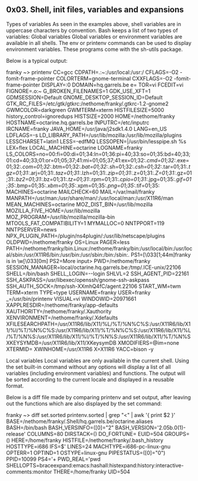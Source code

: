 ## 0x03. Shell, init files, variables and expansions
Types of variables
As seen in the examples above, shell variables are in uppercase characters by convention. Bash keeps a list of two types of variables:
Global variables
Global variables or environment variables are available in all shells. The env or printenv commands can be used to display environment variables. These programs come with the sh-utils package.

Below is a typical output:


franky ~> printenv
CC=gcc
CDPATH=.:~:/usr/local:/usr:/
CFLAGS=-O2 -fomit-frame-pointer
COLORTERM=gnome-terminal
CXXFLAGS=-O2 -fomit-frame-pointer
DISPLAY=:0
DOMAIN=hq.garrels.be
e=
TOR=vi
FCEDIT=vi
FIGNORE=.o:~
G_BROKEN_FILENAMES=1
GDK_USE_XFT=1
GDMSESSION=Default
GNOME_DESKTOP_SESSION_ID=Default
GTK_RC_FILES=/etc/gtk/gtkrc:/nethome/franky/.gtkrc-1.2-gnome2
GWMCOLOR=darkgreen
GWMTERM=xterm
HISTFILESIZE=5000
history_control=ignoredups
HISTSIZE=2000
HOME=/nethome/franky
HOSTNAME=octarine.hq.garrels.be
INPUTRC=/etc/inputrc
IRCNAME=franky
JAVA_HOME=/usr/java/j2sdk1.4.0
LANG=en_US
LDFLAGS=-s
LD_LIBRARY_PATH=/usr/lib/mozilla:/usr/lib/mozilla/plugins
LESSCHARSET=latin1
LESS=-edfMQ
LESSOPEN=|/usr/bin/lesspipe.sh %s
LEX=flex
LOCAL_MACHINE=octarine
LOGNAME=franky
LS_COLORS=no=00:fi=00:di=01;34:ln=01;36:pi=40;33:so=01;35:bd=40;33;01:cd=40;33;01:or=01;05;37;41:mi=01;05;37;41:ex=01;32:*.cmd=01;32:*.exe=01;32:*.com=01;32:*.btm=01;32:*.bat=01;32:*.sh=01;32:*.csh=01;32:*.tar=01;31:*.tgz=01;31:*.arj=01;31:*.taz=01;31:*.lzh=01;31:*.zip=01;31:*.z=01;31:*.Z=01;31:*.gz=01;31:*.bz2=01;31:*.bz=01;31:*.tz=01;31:*.rpm=01;31:*.cpio=01;31:*.jpg=01;35:*.gif=01;35:*.bmp=01;35:*.xbm=01;35:*.xpm=01;35:*.png=01;35:*.tif=01;35:
MACHINES=octarine
MAILCHECK=60
MAIL=/var/mail/franky
MANPATH=/usr/man:/usr/share/man/:/usr/local/man:/usr/X11R6/man
MEAN_MACHINES=octarine
MOZ_DIST_BIN=/usr/lib/mozilla
MOZILLA_FIVE_HOME=/usr/lib/mozilla
MOZ_PROGRAM=/usr/lib/mozilla/mozilla-bin
MTOOLS_FAT_COMPATIBILITY=1
MYMALLOC=0
NNTPPORT=119
NNTPSERVER=news
NPX_PLUGIN_PATH=/plugin/ns4plugin/:/usr/lib/netscape/plugins
OLDPWD=/nethome/franky
OS=Linux
PAGER=less
PATH=/nethome/franky/bin.Linux:/nethome/franky/bin:/usr/local/bin:/usr/local/sbin:/usr/X11R6/bin:/usr/bin:/usr/sbin:/bin:/sbin:.
PS1=\[\033[1;44m\]franky is in \w\[\033[0m\]
PS2=More input>
PWD=/nethome/franky
SESSION_MANAGER=local/octarine.hq.garrels.be:/tmp/.ICE-unix/22106
SHELL=/bin/bash
SHELL_LOGIN=--login
SHLVL=2
SSH_AGENT_PID=22161
SSH_ASKPASS=/usr/libexec/openssh/gnome-ssh-askpass
SSH_AUTH_SOCK=/tmp/ssh-XXmhQ4fC/agent.22106
START_WM=twm
TERM=xterm
TYPE=type
USERNAME=franky
USER=franky
_=/usr/bin/printenv
VISUAL=vi
WINDOWID=20971661
XAPPLRESDIR=/nethome/franky/app-defaults
XAUTHORITY=/nethome/franky/.Xauthority
XENVIRONMENT=/nethome/franky/.Xdefaults
XFILESEARCHPATH=/usr/X11R6/lib/X11/%L/%T/%N%C%S:/usr/X11R6/lib/X11/%l/%T/%N%C%S:/usr/X11R6/lib/X11/%T/%N%C%S:/usr/X11R6/lib/X11/%L/%T/%N%S:/usr/X11R6/lib/X11/%l/%T/%N%S:/usr/X11R6/lib/X11/%T/%N%S
XKEYSYMDB=/usr/X11R6/lib/X11/XKeysymDB
XMODIFIERS=@im=none
XTERMID=
XWINHOME=/usr/X11R6
X=X11R6
YACC=bison -y

Local variables
Local variables are only available in the current shell. Using the set built-in command without any options will display a list of all variables (including environment variables) and functions. The output will be sorted according to the current locale and displayed in a reusable format.

Below is a diff file made by comparing printenv and set output, after leaving out the functions which are also displayed by the set command:


franky ~> diff set.sorted printenv.sorted | grep "<" | awk '{ print $2 }'
BASE=/nethome/franky/.Shell/hq.garrels.be/octarine.aliases
BASH=/bin/bash
BASH_VERSINFO=([0]="2"
BASH_VERSION='2.05b.0(1)-release'
COLUMNS=80
DIRSTACK=()
DO_FORTUNE=
EUID=504
GROUPS=()
HERE=/home/franky
HISTFILE=/nethome/franky/.bash_history
HOSTTYPE=i686
IFS=$'
LINES=24
MACHTYPE=i686-pc-linux-gnu
OPTERR=1
OPTIND=1
OSTYPE=linux-gnu
PIPESTATUS=([0]="0")
PPID=10099
PS4='+
PWD_REAL='pwd
SHELLOPTS=braceexpand:emacs:hashall:histexpand:history:interactive-comments:monitor
THERE=/home/franky
UID=504

